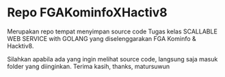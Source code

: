# Repo FGAKominfoXHactiv8
Merupakan repo tempat menyimpan source code Tugas kelas SCALLABLE WEB SERVICE with GOLANG yang diselenggarakan
FGA Kominfo & Hacktiv8.

Silahkan apabila ada yang ingin melihat source code, langsung saja masuk folder yang diinginkan. Terima kasih, thanks, matursuwun

